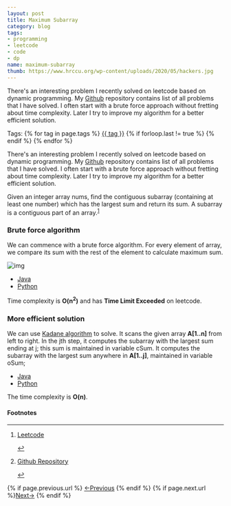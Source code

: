 ```yaml
---
layout: post
title: Maximum Subarray
category: blog
tags:
- programming
- leetcode
- code
- dp
name: maximum-subarray
thumb: https://www.hrccu.org/wp-content/uploads/2020/05/hackers.jpg
---
```


There's an interesting problem I recently solved on leetcode based on dynamic programming. My <a href="https://github.com/tushar-sharma/prep-coding" target="_blank">Github</a> repository contains list of all problems that I have solved. I often start with a brute force approach without fretting about time complexity. Later I try to improve my algorithm for a better efficient solution.<!-- truncate_here -->
<p>Tags: {% for tag in page.tags %} <a class="mytag" href="/tag/{{ tag }}" title="View posts tagged with &quot;{{ tag }}&quot;">{{ tag }}</a>  {% if forloop.last != true %} {% endif %} {% endfor %} </p>


<link rel="stylesheet" href="{{ root_url }}/css/multipleTab.css"/>

<script src="{{ root_url }}/js/jquery.easytabs.min.js"></script>

<script src="{{ root_url }}/js/multipleTab.js"></script>


<p>There's an interesting problem I recently solved on leetcode based on dynamic programming. My <a href="https://github.com/tushar-sharma/prep-coding" target="_blank">Github</a> repository contains list of all problems that I have solved. I often start with a brute force approach without fretting about time complexity. Later I try to improve my algorithm for a better efficient solution.</p>


Given an integer array nums, find the contiguous subarray (containing at least one number) which has the largest sum and return its sum. A subarray is a contiguous part of an array.<sup><a href='#fn:1' rel='footnote'>1</a></sup>


### Brute force algorithm

We can commence with a brute force algorithm. For every element of array, we compare its sum with the rest of the element to calculate maximum sum. 

![img](https://i.imgur.com/WHMSDtu.png)

<div class="tab-container">
  <ul>
    <li class="tab Java1"><a href="#Java1">Java</a></li>
    <li class="tab Python1"><a href="#Python1">Python</a></li>
  </ul>

   <div class="codeSample Java1" id="Java1">
      <script src="https://gist.github.com/tushar-sharma/5fab75b08c891f6e2ca958b2338c369d.js"></script>
   </div>

   <div class="codeSample Python1" id="Python1">
       <script src="https://gist.github.com/tushar-sharma/d8c221cf6eb1f4c8abd85c625127a9c1.js"></script>   
    </div>

</div>


Time complexity is <b>O(n<sup>2</sup>)</b> and has **Time Limit Exceeded** on leetcode.

### More efficient solution


We can use <a href="https://en.wikipedia.org/wiki/Maximum_subarray_problem">Kadane algorithm</a> to solve. It scans the given array <b>A[1..n]</b> from left to right. In the jth step, it computes the subarray with the largest sum ending at j; this sum is maintained in variable cSum. It computes the subarray with the largest sum anywhere in <b>A[1..j]</b>, maintained in variable oSum;

<div class="tab-container">
  <ul>
    <li class="tab Java2"><a href="#Java2">Java</a></li>
    <li class="tab Python2"><a href="#Python2">Python</a></li>
  </ul>

   <div class="codeSample Java2" id="Java2">
      <script src="https://gist.github.com/tushar-sharma/e1bc03cd4bb10fe2739c8cbef11b2c47.js"></script>
   </div>

   <div class="codeSample Python2" id="Python2">
     <script src="https://gist.github.com/tushar-sharma/d7ae08673b2170467d84fd1183ef2d34.js"></script>
   </div>

</div>

The time complexity is <b>O(n<sup></sup>)</b>.

<div class='footnotes'><h4>Footnotes</h4><hr />
  <ol>
    <li id='fn:1'>
         <p><a href="https://leetcode.com/problems/maximum-subarray/" target="_blank">Leetcode</a></p>
         <a href='#fnref:1' rev='footnote'>&#8617;</a>
    </li>
    <li id='fn:2'>
         <p><a href="https://github.com/tushar-sharma/prep-coding" target="_blank">Github Repository</a></p>
         <a href='#fnref:2' rev='footnote'>&#8617;</a>
    </li>
  </ol>
</div>


<nav class="pagination clear" style="padding-bottom:20px;">
{% if page.previous.url %} <a class="prev-item" href="{{page.previous.url}}" title="Previous Post: {{page.previous.title}}">&larr;Previous</a>   {% endif %}  {% if page.next.url %}<a class="next-item" href="{{page.next.url}}" title="Next Post: {{page.next.title}}">Next&rarr;</a>         {% endif %}
</nav>
